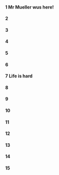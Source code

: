#### 1 Mr Mueller wus here!
#### 2
#### 3
#### 4
#### 5
#### 6
#### 7 Life is hard
#### 8
#### 9
#### 10
#### 11
#### 12
#### 13
#### 14
#### 15